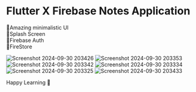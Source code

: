 # Flutter X Firebase Notes Application 

🫱Amazing minimalistic UI <br>
🫱Splash Screen <br>
🫱Firebase Auth <br>
🫱FireStore <be>


![Screenshot 2024-09-30 203426](https://github.com/user-attachments/assets/e9da8317-925a-4613-a4a3-713925ae98fb)
![Screenshot 2024-09-30 203353](https://github.com/user-attachments/assets/4c3dca0d-53ad-4ae0-9c2a-8abeb7f848f7)
![Screenshot 2024-09-30 203342](https://github.com/user-attachments/assets/af3f1cb3-e043-42ef-920a-6466facc56ef)
![Screenshot 2024-09-30 203334](https://github.com/user-attachments/assets/ea328520-e6a2-49ec-8227-2d3ad7265a03)
![Screenshot 2024-09-30 203325](https://github.com/user-attachments/assets/870b1684-0fc9-44dd-8a27-46ddf504377a)
![Screenshot 2024-09-30 203433](https://github.com/user-attachments/assets/b4f8dac7-ae4d-4c21-8b7e-1b7b3855f35a)


Happy Learning 🙂
